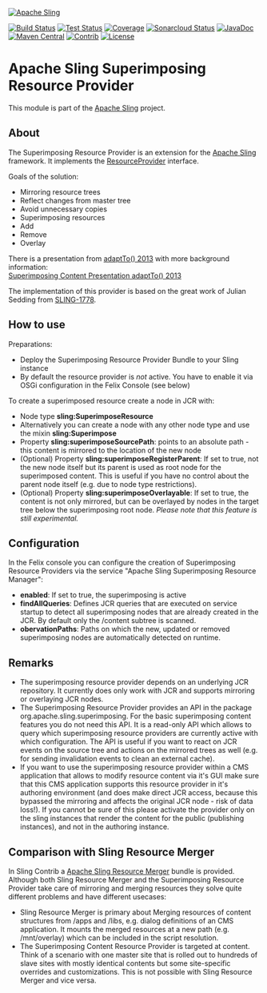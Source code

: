 [![Apache Sling](https://sling.apache.org/res/logos/sling.png)](https://sling.apache.org)

&#32;[![Build Status](https://ci-builds.apache.org/job/Sling/job/modules/job/sling-org-apache-sling-superimposing/job/master/badge/icon)](https://ci-builds.apache.org/job/Sling/job/modules/job/sling-org-apache-sling-superimposing/job/master/)&#32;[![Test Status](https://img.shields.io/jenkins/tests.svg?jobUrl=https://ci-builds.apache.org/job/Sling/job/modules/job/sling-org-apache-sling-superimposing/job/master/)](https://ci-builds.apache.org/job/Sling/job/modules/job/sling-org-apache-sling-superimposing/job/master/test/?width=800&height=600)&#32;[![Coverage](https://sonarcloud.io/api/project_badges/measure?project=apache_sling-org-apache-sling-superimposing&metric=coverage)](https://sonarcloud.io/dashboard?id=apache_sling-org-apache-sling-superimposing)&#32;[![Sonarcloud Status](https://sonarcloud.io/api/project_badges/measure?project=apache_sling-org-apache-sling-superimposing&metric=alert_status)](https://sonarcloud.io/dashboard?id=apache_sling-org-apache-sling-superimposing)&#32;[![JavaDoc](https://www.javadoc.io/badge/org.apache.sling/org.apache.sling.superimposing.svg)](https://www.javadoc.io/doc/org.apache.sling/org-apache-sling-superimposing)&#32;[![Maven Central](https://maven-badges.herokuapp.com/maven-central/org.apache.sling/org.apache.sling.superimposing/badge.svg)](https://search.maven.org/#search%7Cga%7C1%7Cg%3A%22org.apache.sling%22%20a%3A%22org.apache.sling.superimposing%22)&#32;[![Contrib](https://sling.apache.org/badges/status-contrib.svg)](https://github.com/apache/sling-aggregator/blob/master/docs/status/contrib.md) [![License](https://img.shields.io/badge/License-Apache%202.0-blue.svg)](https://www.apache.org/licenses/LICENSE-2.0)

# Apache Sling Superimposing Resource Provider

This module is part of the [Apache Sling](https://sling.apache.org) project.

## About

The Superimposing Resource Provider is an extension for the [Apache Sling](http://sling.apache.org/) framework. It implements the [ResourceProvider](http://sling.apache.org/apidocs/sling6/org/apache/sling/api/resource/ResourceProvider.html) interface.

Goals of the solution:

* Mirroring resource trees
 * Reflect changes from master tree
 * Avoid unnecessary copies
* Superimposing resources
 * Add
 * Remove
 * Overlay

There is a presentation from [adaptTo() 2013](https://adapt.to) with more background information:<br/>
[Superimposing Content Presentation adaptTo() 2013](https://adapt.to/content/dam/adaptto/production/presentations/2013/adaptto2013-lightning-superimposing-content-julian-sedding-stefan-seifert.pdf/_jcr_content/renditions/original./adaptto2013-lightning-superimposing-content-julian-sedding-stefan-seifert.pdf)

The implementation of this provider is based on the great work of Julian Sedding from [SLING-1778](https://issues.apache.org/jira/browse/SLING-1778).


## How to use

Preparations:

* Deploy the Superimposing Resource Provider Bundle to your Sling instance
* By default the resource provider is _not_ active. You have to enable it via OSGi configuration in the Felix Console (see below)

To create a superimposed resource create a node in JCR with:

* Node type **sling:SuperimposeResource**
 * Alternatively you can create a node with any other node type and use the mixin **sling:Superimpose**
* Property **sling:superimposeSourcePath**: points to an absolute path - this content is mirrored to the location of the new node
* (Optional) Property **sling:superimposeRegisterParent**: If set to true, not the new node itself but its parent is used as root node for the superimposed content. This is useful if you have no control about the parent node itself (e.g. due to node type restrictions).
* (Optional) Property **sling:superimposeOverlayable**: If set to true, the content is not only mirrored, but can be overlayed by nodes in the target tree below the superimposing root node. _Please note that this feature is still experimental._


## Configuration

In the Felix console you can configure the creation of Superimposing Resource Providers via the service "Apache Sling Superimposing Resource Manager":

* **enabled**: If set to true, the superimposing is active
* **findAllQueries**: Defines JCR queries that are executed on service startup to detect all superimposing nodes that are already created in the JCR. By default only the /content subtree is scanned.
* **obervationPaths**: Paths on which the new, updated or removed superimposing nodes are automatically detected on runtime.


## Remarks

* The superimposing resource provider depends on an underlying JCR repository. It currently does only work with JCR and supports mirroring or overlaying JCR nodes.
* The Superimposing Resource Provider provides an API in the package org.apache.sling.superimposing. For the basic superimposing content features you do not need this API. It is a read-only API which allows to query which superimposing resource providers are currently active with which configuration. The API is useful if you want to react on JCR events on the source tree and actions on the mirrored trees as well (e.g. for sending invalidation events to clean an external cache).
* If you want to use the superimposing resource provider within a CMS application that allows to modify resource content via it's GUI make sure that this CMS application supports this resource provider in it's authoring environment (and does make direct JCR access, because this bypassed the mirroring and affects the original JCR node - risk of data loss!). If you cannot be sure of this please activate the provider only on the sling instances that render the content for the public (publishing instances), and not in the authoring instance.


## Comparison with Sling Resource Merger

In Sling Contrib a [Apache Sling Resource Merger](https://sling.apache.org/documentation/bundles/resource-merger.html) bundle is provided. Although both Sling Resource Merger and the Superimposing Resource Provider take care of mirroring and merging resources they solve quite different problems and have different usecases:

* Sling Resource Merger is primary about Merging resources of content structures from /apps and /libs, e.g. dialog definitions of an CMS application. It mounts the merged resources at a new path (e.g. /mnt/overlay) which can be included in the script resolution.
* The Superimposing Content Resource Provider is targeted at content. Think of a scenario with one master site that is rolled out to hundreds of slave sites with mostly identical contents but some site-specific overrides and customizations. This is not possible with Sling Resource Merger and vice versa.
